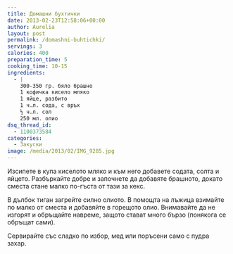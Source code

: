 ```yaml
---
title: Домашни бухтички
date: 2013-02-23T12:58:06+00:00
author: Aurelia
layout: post
permalink: /domashni-buhtichki/
servings: 3
calories: 400
preparation_time: 5
cooking_time: 10-15
ingredients:
  - |
    300-350 гр. бяло брашно
    1 кофичка кисело мляко
    1 яйце, разбито
    1 ч.л. сода, с връх
    ½ ч.л. сол
    250 мл. олио
dsq_thread_id:
  - 1100373584
categories:
  - Закуски
image: /media/2013/02/IMG_9285.jpg
---
```

Изсипете в купа киселото мляко и към него добавете содата, солта и яйцето. Разбъркайте добре и започнете да добавяте брашното, докато сместа стане малко по-гъста от тази за кекс.
  
В дълбок тиган загрейте силно олиото. В помощта на лъжица взимайте по малко от сместа и добавяйте в горещото олио. Внимавайте да не изгорят и обръщайте навреме, защото стават много бързо (понякога се обръщат сами).
  
Сервирайте със сладко по избор, мед или поръсени само с пудра захар.